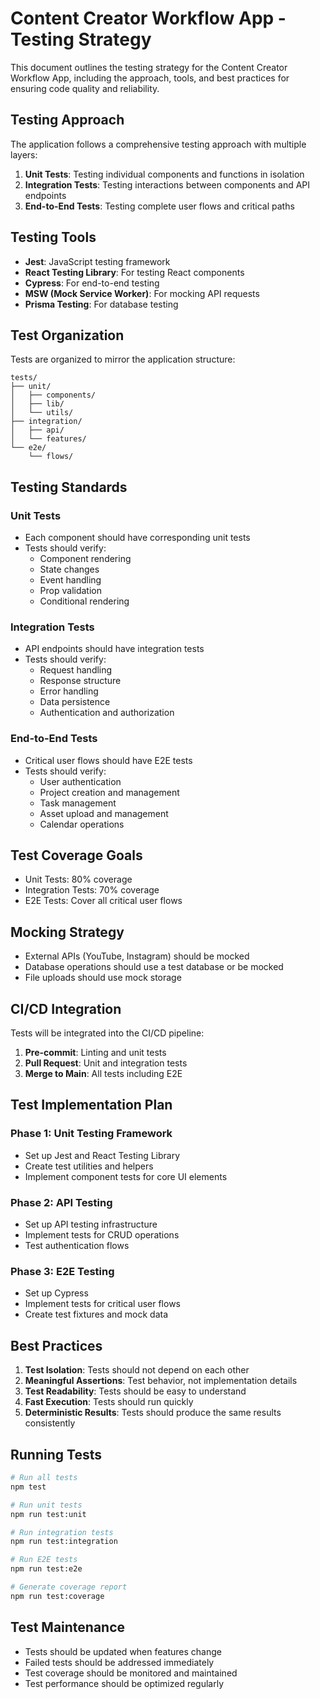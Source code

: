 # Content Creator Workflow App - Testing Strategy

This document outlines the testing strategy for the Content Creator Workflow App, including the approach, tools, and best practices for ensuring code quality and reliability.

## Testing Approach

The application follows a comprehensive testing approach with multiple layers:

1. **Unit Tests**: Testing individual components and functions in isolation
2. **Integration Tests**: Testing interactions between components and API endpoints
3. **End-to-End Tests**: Testing complete user flows and critical paths

## Testing Tools

- **Jest**: JavaScript testing framework
- **React Testing Library**: For testing React components
- **Cypress**: For end-to-end testing
- **MSW (Mock Service Worker)**: For mocking API requests
- **Prisma Testing**: For database testing

## Test Organization

Tests are organized to mirror the application structure:

```
tests/
├── unit/
│   ├── components/
│   ├── lib/
│   └── utils/
├── integration/
│   ├── api/
│   └── features/
└── e2e/
    └── flows/
```

## Testing Standards

### Unit Tests

- Each component should have corresponding unit tests
- Tests should verify:
  - Component rendering
  - State changes
  - Event handling
  - Prop validation
  - Conditional rendering

### Integration Tests

- API endpoints should have integration tests
- Tests should verify:
  - Request handling
  - Response structure
  - Error handling
  - Data persistence
  - Authentication and authorization

### End-to-End Tests

- Critical user flows should have E2E tests
- Tests should verify:
  - User authentication
  - Project creation and management
  - Task management
  - Asset upload and management
  - Calendar operations

## Test Coverage Goals

- Unit Tests: 80% coverage
- Integration Tests: 70% coverage
- E2E Tests: Cover all critical user flows

## Mocking Strategy

- External APIs (YouTube, Instagram) should be mocked
- Database operations should use a test database or be mocked
- File uploads should use mock storage

## CI/CD Integration

Tests will be integrated into the CI/CD pipeline:

1. **Pre-commit**: Linting and unit tests
2. **Pull Request**: Unit and integration tests
3. **Merge to Main**: All tests including E2E

## Test Implementation Plan

### Phase 1: Unit Testing Framework

- Set up Jest and React Testing Library
- Create test utilities and helpers
- Implement component tests for core UI elements

### Phase 2: API Testing

- Set up API testing infrastructure
- Implement tests for CRUD operations
- Test authentication flows

### Phase 3: E2E Testing

- Set up Cypress
- Implement tests for critical user flows
- Create test fixtures and mock data

## Best Practices

1. **Test Isolation**: Tests should not depend on each other
2. **Meaningful Assertions**: Test behavior, not implementation details
3. **Test Readability**: Tests should be easy to understand
4. **Fast Execution**: Tests should run quickly
5. **Deterministic Results**: Tests should produce the same results consistently

## Running Tests

```bash
# Run all tests
npm test

# Run unit tests
npm run test:unit

# Run integration tests
npm run test:integration

# Run E2E tests
npm run test:e2e

# Generate coverage report
npm run test:coverage
```

## Test Maintenance

- Tests should be updated when features change
- Failed tests should be addressed immediately
- Test coverage should be monitored and maintained
- Test performance should be optimized regularly
